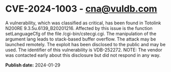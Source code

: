 # CVE-2024-1003 - cna@vuldb.com

A vulnerability, which was classified as critical, has been found in Totolink N200RE 9.3.5u.6139_B20201216. Affected by this issue is the function setLanguageCfg of the file /cgi-bin/cstecgi.cgi. The manipulation of the argument lang leads to stack-based buffer overflow. The attack may be launched remotely. The exploit has been disclosed to the public and may be used. The identifier of this vulnerability is VDB-252272. NOTE: The vendor was contacted early about this disclosure but did not respond in any way.

**Publish date:** 2024-01-29
